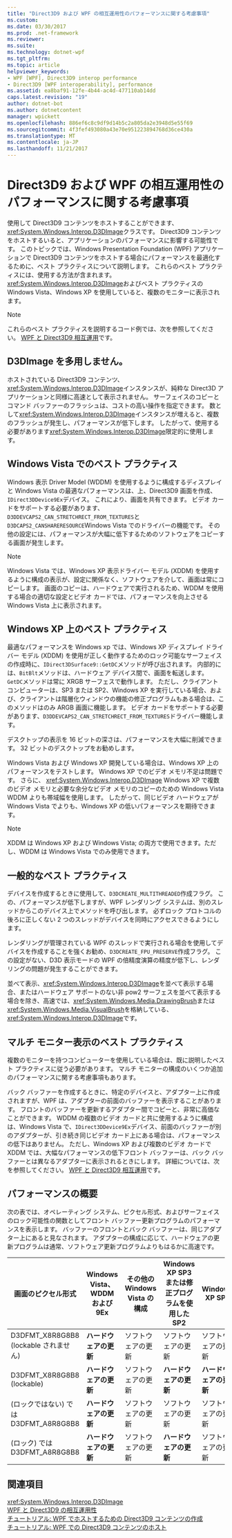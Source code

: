 ```yaml
---
title: "Direct3D9 および WPF の相互運用性のパフォーマンスに関する考慮事項"
ms.custom: 
ms.date: 03/30/2017
ms.prod: .net-framework
ms.reviewer: 
ms.suite: 
ms.technology: dotnet-wpf
ms.tgt_pltfrm: 
ms.topic: article
helpviewer_keywords:
- WPF [WPF], Direct3D9 interop performance
- Direct3D9 [WPF interoperability], performance
ms.assetid: ea8baf91-12fe-4b44-ac4d-477110ab14dd
caps.latest.revision: "19"
author: dotnet-bot
ms.author: dotnetcontent
manager: wpickett
ms.openlocfilehash: 886ef6c8c9df9d14b5c2a805da2e3948d5e55f69
ms.sourcegitcommit: 4f3fef493080a43e70e951223894768d36ce430a
ms.translationtype: MT
ms.contentlocale: ja-JP
ms.lasthandoff: 11/21/2017
---
```

# <a name="performance-considerations-for-direct3d9-and-wpf-interoperability"></a>Direct3D9 および WPF の相互運用性のパフォーマンスに関する考慮事項
使用して Direct3D9 コンテンツをホストすることができます、<xref:System.Windows.Interop.D3DImage>クラスです。 Direct3D9 コンテンツをホストするいると、アプリケーションのパフォーマンスに影響する可能性です。 このトピックでは、Windows Presentation Foundation (WPF) アプリケーションで Direct3D9 コンテンツをホストする場合にパフォーマンスを最適化するために、ベスト プラクティスについて説明します。 これらのベスト プラクティスには、使用する方法が含まれます。<xref:System.Windows.Interop.D3DImage>およびベスト プラクティスの Windows Vista、Windows XP を使用していると、複数のモニターに表示されます。  
  
> [!NOTE]
>  これらのベスト プラクティスを説明するコード例では、次を参照してください。 [WPF と Direct3D9 相互運用](../../../../docs/framework/wpf/advanced/wpf-and-direct3d9-interoperation.md)です。  
  
## <a name="use-d3dimage-sparingly"></a>D3DImage を多用しません。  
 ホストされている Direct3D9 コンテンツ、<xref:System.Windows.Interop.D3DImage>インスタンスが、純粋な Direct3D アプリケーションと同様に高速として表示されません。 サーフェイスのコピーとコマンド バッファーのフラッシュは、コストの高い操作を指定できます。 数として<xref:System.Windows.Interop.D3DImage>インスタンスが増えると、複数のフラッシュが発生し、パフォーマンスが低下します。 したがって、使用する必要があります<xref:System.Windows.Interop.D3DImage>限定的に使用します。  
  
## <a name="best-practices-on-windows-vista"></a>Windows Vista でのベスト プラクティス  
 Windows 表示 Driver Model (WDDM) を使用するように構成するディスプレイと Windows Vista の最適なパフォーマンスは、上、Direct3D9 画面を作成、`IDirect3DDevice9Ex`デバイス。 これにより、画面を共有できます。 ビデオ カードをサポートする必要があります、`D3DDEVCAPS2_CAN_STRETCHRECT_FROM_TEXTURES`と`D3DCAPS2_CANSHARERESOURCE`Windows Vista でのドライバーの機能です。 その他の設定には、パフォーマンスが大幅に低下するためのソフトウェアをコピーする画面が発生します。  
  
> [!NOTE]
>  Windows Vista では、Windows XP 表示ドライバー モデル (XDDM) を使用するように構成の表示が、設定に関係なく、ソフトウェアを介して、画面は常にコピーします。 画面のコピーは、ハードウェアで実行されるため、WDDM を使用する場合の適切な設定とビデオ カードでは、パフォーマンスを向上させる Windows Vista 上に表示されます。  
  
## <a name="best-practices-on-windows-xp"></a>Windows XP 上のベスト プラクティス  
 最適なパフォーマンスを Windows xp では、Windows XP ディスプレイ ドライバー モデル (XDDM) を使用が正しく動作するためのロック可能なサーフェイスの作成時に、`IDirect3DSurface9::GetDC`メソッドが呼び出されます。 内部的には、`BitBlt`メソッドは、ハードウェア デバイス間で、画面を転送します。 `GetDC`メソッドは常に XRGB サーフェスで動作します。 ただし、クライアント コンピューターは、SP3 または SP2、Windows XP を実行している場合、および、クライアントは階層化ウィンドウの機能の修正プログラムもある場合は、このメソッドはのみ ARGB 画面に機能します。 ビデオ カードをサポートする必要があります、`D3DDEVCAPS2_CAN_STRETCHRECT_FROM_TEXTURES`ドライバー機能します。  
  
 デスクトップの表示を 16 ビットの深さは、パフォーマンスを大幅に削減できます。 32 ビットのデスクトップをお勧めします。  
  
 Windows Vista および Windows XP 開発している場合は、Windows XP 上のパフォーマンスをテストします。 Windows XP でのビデオ メモリ不足は問題です。 さらに、 <xref:System.Windows.Interop.D3DImage> Windows XP で複数のビデオ メモリと必要な余分なビデオ メモリのコピーのための Windows Vista WDDM よりも帯域幅を使用します。 したがって、同じビデオ ハードウェアが Windows Vista でよりも、Windows XP の低いパフォーマンスを期待できます。  
  
> [!NOTE]
>  XDDM は Windows XP および Windows Vista; の両方で使用できます。ただし、WDDM は Windows Vista でのみ使用できます。  
  
## <a name="general-best-practices"></a>一般的なベスト プラクティス  
 デバイスを作成するときに使用して、`D3DCREATE_MULTITHREADED`作成フラグ。 この、パフォーマンスが低下しますが、WPF レンダリング システムは、別のスレッドからこのデバイス上でメソッドを呼び出します。 必ずロック プロトコルの後ろに正しくない 2 つのスレッドがデバイスを同時にアクセスできるようにします。  
  
 レンダリングが管理されている WPF のスレッドで実行される場合を使用してデバイスを作成することを強くお勧め、`D3DCREATE_FPU_PRESERVE`作成フラグ。 この設定がない、D3D 表示モードの WPF の倍精度演算の精度が低下し、レンダリングの問題が発生することができます。  
  
 並べて表示、<xref:System.Windows.Interop.D3DImage>を並べて表示する場合、またはハードウェア サポートのない非 pow2 サーフェスを並べて表示する場合を除き、高速では、<xref:System.Windows.Media.DrawingBrush>または<xref:System.Windows.Media.VisualBrush>を格納している、<xref:System.Windows.Interop.D3DImage>です。  
  
## <a name="best-practices-for-multi-monitor-displays"></a>マルチ モニター表示のベスト プラクティス  
 複数のモニターを持つコンピューターを使用している場合は、既に説明したベスト プラクティスに従う必要があります。 マルチ モニターの構成のいくつか追加のパフォーマンスに関する考慮事項もあります。  
  
 バック バッファーを作成するときに、特定のデバイスと、アダプター上に作成されますが、WPF は、アダプターの前面のバッファーを表示することがあります。 フロントのバッファーを更新するアダプター間でコピーと、非常に高価なことができます。 WDDM の複数のビデオ カードと共に使用するように構成は、Windows Vista で、`IDirect3DDevice9Ex`デバイス、前面のバッファーが別のアダプターが、引き続き同じビデオ カード上にある場合は、パフォーマンスの低下はありません。 ただし、Windows XP および複数のビデオ カードで XDDM では、大幅なパフォーマンスの低下フロント バッファーは、バック バッファーとは異なるアダプターに表示されるときにします。 詳細については、次を参照してください。 [WPF と Direct3D9 相互運用](../../../../docs/framework/wpf/advanced/wpf-and-direct3d9-interoperation.md)です。  
  
## <a name="performance-summary"></a>パフォーマンスの概要  
 次の表では、オペレーティング システム、ピクセル形式、およびサーフェイスのロック可能性の関数としてフロント バッファー更新プログラムのパフォーマンスを表示します。 バッファーのフロントとバック バッファーは、同じアダプター上にあると見なされます。 アダプターの構成に応じて、ハードウェアの更新プログラムは通常、ソフトウェア更新プログラムよりもはるかに高速です。  
  
|画面のピクセル形式|Windows Vista、WDDM および 9Ex|その他の Windows Vista の構成|Windows XP SP3 または修正プログラムを使用した SP2|Windows XP SP2|  
|--------------------------|---------------------------------|----------------------------------------|--------------------------------------|--------------------|  
|D3DFMT_X8R8G8B8 (lockable されません)|**ハードウェアの更新**|ソフトウェアの更新|ソフトウェアの更新|ソフトウェアの更新|  
|D3DFMT_X8R8G8B8 (lockable)|**ハードウェアの更新**|ソフトウェアの更新|**ハードウェアの更新**|**ハードウェアの更新**|  
|(ロックではない) では D3DFMT_A8R8G8B8|**ハードウェアの更新**|ソフトウェアの更新|ソフトウェアの更新|ソフトウェアの更新|  
|(ロック) では D3DFMT_A8R8G8B8|**ハードウェアの更新**|ソフトウェアの更新|**ハードウェアの更新**|ソフトウェアの更新|  
  
## <a name="see-also"></a>関連項目  
 <xref:System.Windows.Interop.D3DImage>  
 [WPF と Direct3D9 の相互運用性](../../../../docs/framework/wpf/advanced/wpf-and-direct3d9-interoperation.md)  
 [チュートリアル: WPF でホストするための Direct3D9 コンテンツの作成](../../../../docs/framework/wpf/advanced/walkthrough-creating-direct3d9-content-for-hosting-in-wpf.md)  
 [チュートリアル: WPF での Direct3D9 コンテンツのホスト](../../../../docs/framework/wpf/advanced/walkthrough-hosting-direct3d9-content-in-wpf.md)
